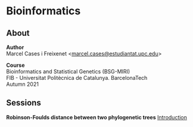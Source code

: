 # Bioinformatics

## About
**Author**  
Marcel Cases i Freixenet &lt;marcel.cases@estudiantat.upc.edu&gt;

**Course**  
Bioinformatics and Statistical Genetics (BSG-MIRI)  
FIB - Universitat Politècnica de Catalunya. BarcelonaTech  
Autumn 2021 

## Sessions

**Robinson-Foulds distance between two phylogenetic trees** [Introduction](robinson-foulds/)

